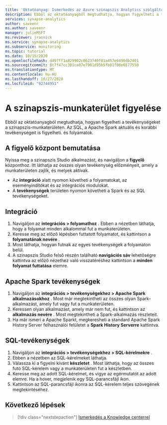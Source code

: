 ```yaml
---
title: 'Oktatóanyag: Ismerkedés az Azure szinapszis Analytics szolgáltatással – a szinapszis-munkaterület monitorozása'
description: Ebből az oktatóanyagból megtudhatja, hogyan figyelheti a tevékenységeket a szinapszis-munkaterületen.
services: synapse-analytics
author: saveenr
ms.author: saveenr
manager: julieMSFT
ms.reviewer: jrasnick
ms.service: synapse-analytics
ms.subservice: monitoring
ms.topic: tutorial
ms.date: 10/15/2020
ms.openlocfilehash: d497ff1a829902c0623740f01a457e6496db2401
ms.sourcegitcommit: 8c7f47cc301ca07e7901d95b5fb81f08e6577550
ms.translationtype: MT
ms.contentlocale: hu-HU
ms.lasthandoff: 10/27/2020
ms.locfileid: "92744951"
---
```

# <a name="monitor-your-synapse-workspace"></a>A szinapszis-munkaterület figyelése

Ebből az oktatóanyagból megtudhatja, hogyan figyelheti a tevékenységeket a szinapszis-munkaterületen. Az SQL, a Apache Spark aktuális és korábbi tevékenységeit is figyelheti. és folyamatok. 

## <a name="introduction-to-the-monitor-hub"></a>A figyelő központ bemutatása

Nyissa meg a szinapszis Studio alkalmazást, és navigáljon a **figyelő** központhoz. Itt láthatja az összes olyan tevékenység előzményeit, amely a munkaterületen zajlik, és melyek aktívak. 

* Az **integráció** alatt nyomon követheti a folyamatokat, az eseményindítókat és az integrációs modulokat.
* A **tevékenységek** területen nyomon követheti a Spark és az SQL tevékenységeket. 

## <a name="integration"></a>Integráció

1. Navigáljon az **integrációs > folyamathoz** . Ebben a nézetben láthatja, hogy a folyamat minden alkalommal fut a munkaterületen. 
1. Keresse meg az előző lépésben futtatott folyamatot, és kattintson a **folyamatának nevére** .
1. Most láthatja, hogyan futnak az egyes tevékenységek a folyamaton belül.
1. A szinapszis Studio felső részén található **navigációs sáv** lehetőségre kattintva az előző nézethez való visszatéréshez kattintson a **minden folyamat futtatása** elemre.

## <a name="apache-spark-activities"></a>Apache Spark tevékenységek

1. Navigáljon az **integrációs > tevékenységekhez > Apache Spark alkalmazásokhoz** . Most már megtekintheti az összes olyan Spark-alkalmazást, amely fut vagy fut a munkaterületen.
1. Keressen olyan alkalmazást, amely már nem fut, és kattintson az **alkalmazás nevére** . Most megtekintheti a Spark-alkalmazás részleteit.
1. Ha már ismeri a Apache Sparkt, megkeresheti a standard Apache Spark History Server felhasználói felületet a **Spark History Serverre** kattintva.

## <a name="sql-activities"></a>SQL-tevékenységek

1. Navigáljon az **integrációs > tevékenységekhez > SQL-kérelmekre** .
1. Ebben a nézetben az SQL-kérelmeket láthatja.
1. Válassza ki a figyelni kívánt **készletet** . Most láthatja, hogy az összes futó SQL-kérelem vagy a munkaterületen fut a készletben.
1. Keresse meg az adott SQL-kérelmet, és vigye az egérmutatót az adott elemre. Ha a hover, megjelenik egy SQL-parancsfájl ikon.
1. Kattintson az SQL-parancsfájl ikonra az SQL-kérelem teljes szövegének megtekintéséhez.

## <a name="next-steps"></a>Következő lépések

> [!div class="nextstepaction"]
> [Ismerkedés a Knowledge centerrel](get-started-knowledge-center.md)
